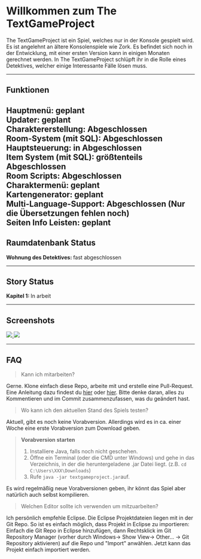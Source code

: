 Willkommen zum The TextGameProject
===================
The TextGameProject ist ein Spiel, welches nur in der Konsole gespielt wird. Es ist angelehnt an ältere Konsolenspiele wie Zork. Es befindet sich noch in der Entwicklung, mit einer ersten Version kann in einigen Monaten gerechnet werden. In The TextGameProject schlüpft ihr in die Rolle eines Detektives, welcher einige Interessante Fälle lösen muss.

----------
Funktionen
-------------
<b>Hauptmenü: </b>geplant<br>
<b>Updater: </b>geplant<br>
<b>Charaktererstellung: </b>Abgeschlossen<br>
<b>Room-System (mit SQL): </b>Abgeschlossen<br>
<b>Hauptsteuerung: </b>in Abgeschlossen<br>
<b>Item System (mit SQL): </b>größtenteils Abgeschlossen<br>
<b>Room Scripts: </b>Abgeschlossen<br>
<b>Charaktermenü: </b>geplant<br>
<b>Kartengenerator: </b>geplant<br>
<b>Multi-Language-Support: </b>Abgeschlossen (Nur die Übersetzungen fehlen noch)<br>
<b>Seiten Info Leisten: </b>geplant<br>
----------
Raumdatenbank Status
-------------
<b>Wohnung des Detektives: </b>fast abgeschlossen<br>

----------
Story Status
-------------
<b>Kapitel 1: </b>In arbeit<br>

----------
Screenshots
-------------
<a href="http://i.imgur.com/u8emYSA.png">
  <img src="http://imgur.com/u8emYSAl.png" />
</a>
<a href="http://i.imgur.com/lAtV5qx.png">
  <img src="http://imgur.com/lAtV5qxl.png" />
</a>

----------
FAQ
-------------

> Kann ich mitarbeiten?

Gerne. Klone einfach diese Repo, arbeite mit und erstelle eine Pull-Request. Eine Anleitung dazu findest du [hier](http://oss-watch.ac.uk/resources/pullrequest) oder [hier](https://help.github.com/articles/about-pull-requests/). Bitte denke daran, alles zu Kommentieren und im Commit zusammenzufassen, was du geändert hast.

> Wo kann ich den aktuellen Stand des Spiels testen?

Aktuell, gibt es noch keine Vorabversion. Allerdings wird es in ca. einer Woche eine erste Vorabversion zum Download geben.

>**Vorabversion starten**<br>
> 1. Installiere Java, falls noch nicht geschehen.<br>
> 2. Öffne ein Terminal (oder die CMD unter Windows) und gehe in das Verzeichnis, in der die heruntergeladene .jar Datei liegt. (z.B. `cd C:\Users\XXX\Downloads`)<br>
> 3. Rufe `java -jar textgameproject.jar`auf.<br>

 Es wird regelmäßig neue Vorabversionen geben, ihr könnt das Spiel aber natürlich auch selbst kompilieren.

> Welchen Editor sollte ich verwenden um mitzuarbeiten?

Ich persönlich empfehle Eclipse. Die Eclipse Projektdateien liegen mit in der Git Repo. So ist es einfach möglich, dass Projekt in Eclipse zu importieren: Einfach die Git Repo in Eclipse hinzufügen, dann Rechtsklick im Git Repository Manager (vorher durch Windows-> Show View-> Other... -> Git Repository aktivieren) auf die Repo und "Import" anwählen. Jetzt kann das Projekt einfach importiert werden.
